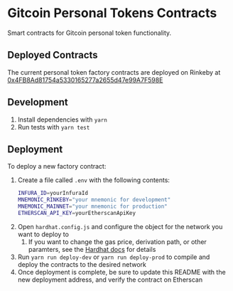 # Gitcoin Personal Tokens Contracts

Smart contracts for Gitcoin personal token functionality.

## Deployed Contracts

The current personal token factory contracts are deployed on Rinkeby at [0x4FB8Ad81754a5330165277a2655d47e99A7F598E](https://rinkeby.etherscan.io/address/0x4FB8Ad81754a5330165277a2655d47e99A7F598E)

## Development

1. Install dependencies with `yarn`
2. Run tests with `yarn test`

## Deployment

To deploy a new factory contract:

1. Create a file called `.env` with the following contents:
   ```bash
   INFURA_ID=yourInfuraId
   MNEMONIC_RINKEBY="your mnemonic for development"
   MNEMONIC_MAINNET="your mnemonic for production"
   ETHERSCAN_API_KEY=yourEtherscanApiKey
   ```
2. Open `hardhat.config.js` and configure the object for the network you want to deploy to
   1. If you want to change the gas price, derivation path, or other paramters, see the [Hardhat docs](https://hardhat.org/config/#networks-configuration) for details
3. Run `yarn run deploy-dev` or `yarn run deploy-prod` to compile and deploy the contracts to the desired network
4. Once deployment is complete, be sure to update this README with the new deployment address, and verify the contract on Etherscan

